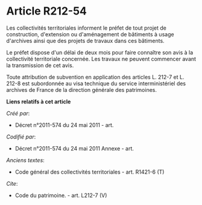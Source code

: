 # Article R212-54

Les collectivités territoriales informent le préfet de tout projet de construction, d'extension ou d'aménagement de bâtiments
à usage d'archives ainsi que des projets de travaux dans ces bâtiments.

Le préfet dispose d'un délai de deux mois pour faire connaître son avis à la collectivité territoriale concernée. Les travaux
ne peuvent commencer avant la transmission de cet avis.

Toute attribution de subvention en application des articles L. 212-7 et L. 212-8 est subordonnée au visa technique du service
interministériel des archives de France de la direction générale des patrimoines.

**Liens relatifs à cet article**

_Créé par_:

  - Décret n°2011-574 du 24 mai 2011  - art.

_Codifié par_:

  - Décret n°2011-574 du 24 mai 2011 Annexe - art.

_Anciens textes_:

  - Code général des collectivités territoriales - art. R1421-6 (T)

_Cite_:

  - Code du patrimoine. - art. L212-7 (V)
